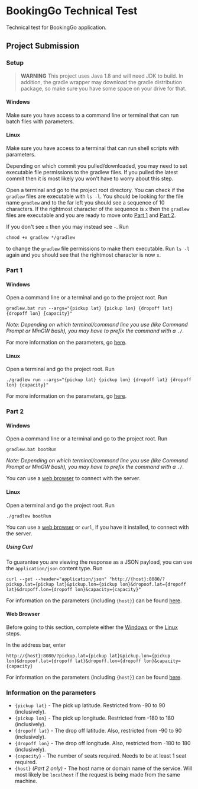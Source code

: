 # BookingGo Technical Test
Technical test for BookingGo application.

## Project Submission

### Setup

> **WARNING** This project uses Java 1.8 and will need JDK to build. In addition, the gradle wrapper may download the
> gradle distribution package, so make sure you have some space on your drive for that.

#### Windows
Make sure you have access to a command line or terminal that can run batch files with parameters.

#### Linux
Make sure you have access to a terminal that can run shell scripts with parameters.

Depending on which commit you pulled/downloaded, you may need to set executable file permissions to the gradlew files.
If you pulled the latest commit then it is most likely you won't have to worry about this step.

Open a terminal and go to the project root directory. You can check if the `gradlew` files are executable with `ls -l`.
You should be looking for the file name `gradlew` and to the far left you should see a sequence of 10 characters. If the
rightmost character of the sequence is `x` then the `gradlew` files are executable and you are ready to move onto
[Part 1](#Part-1) and [Part 2](#Part-2).

If you don't see `x` then you may instead see `-`. Run 
```
chmod +x gradlew */gradlew
```
to change the `gradlew` file permissions to make them executable. Run `ls -l` again and you should see that the
rightmost character is now `x`.

### Part 1

#### Windows
Open a command line or a terminal and go to the project root. Run
```
gradlew.bat run --args="{pickup lat} {pickup lon} {dropoff lat} {dropoff lon} {capacity}"
```
*Note: Depending on which terminal/command line you use (like Command Prompt or MinGW bash), you may have to prefix the
command with a `./`.*

For more information on the parameters, go [here](#Information-on-the-parameters).

#### Linux
Open a terminal and go the project root. Run
```
./gradlew run --args="{pickup lat} {pickup lon} {dropoff lat} {dropoff lon} {capacity}"
```
For more information on the parameters, go [here](#Information-on-the-parameters).

### Part 2

#### Windows
Open a command line or a terminal and go to the project root. Run
```
gradlew.bat bootRun
```
*Note: Depending on which terminal/command line you use (like Command Prompt or MinGW bash), you may have to prefix the
command with a `./`.*

You can use a [web browser](#Web-Browser) to connect with the server.

#### Linux
Open a terminal and go the project root. Run
```
./gradlew bootRun
```
You can use a [web browser](#Web-Browser) or `curl`, if you have it installed, to connect with the server.

##### Using Curl
To guarantee you are viewing the response as a JSON payload, you can use the `application/json` content type. Run
```
curl --get --header="application/json" "http://{host}:8080/?pickup.lat={pickup lat}&pickup.lon={pickup lon}&dropoof.lat={dropoff lat}&dropoff.lon={dropoff lon}&capacity={capacity}"
```
For information on the parameters (including `{host}`) can be found [here](#Information-on-the-parameters).

#### Web Browser
Before going to this section, complete either the [Windows](#Windows-2) or the [Linux](#Linux-2) steps.

In the address bar, enter
```
http://{host}:8080/?pickup.lat={pickup lat}&pickup.lon={pickup lon}&dropoof.lat={dropoff lat}&dropoff.lon={dropoff lon}&capacity={capacity}
```

For information on the parameters (including `{host}`) can be found [here](#Information-on-the-parameters).

### Information on the parameters
* `{pickup lat}` - The pick up latitude. Restricted from -90 to 90 (inclusively).
* `{pickup lon}` - The pick up longitude. Restricted from -180 to 180 (inclusively).
* `{dropoff lat}` - The drop off latitude. Also, restricted from -90 to 90 (inclusively).
* `{dropoff lon}` - The drop off longitude. Also, restricted from -180 to 180 (inclusively).
* `{capacity}` - The number of seats required. Needs to be at least 1 seat required.
*  `{host}` *(Part 2 only)* -  The host name or domain name of the service. Will most likely be `localhost` if the
request is being made from the same machine.
 